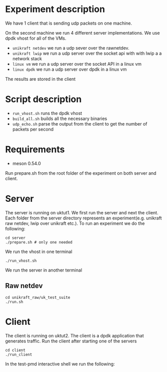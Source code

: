 # Experiment description
We have 1 client that is sending udp packets on one machine.

On the second machine we run 4 different server implementations. We use dpdk vhost for all of the VMs.
* `unikraft netdev` we run a udp sever over the rawnetdev.
* `unikraft lwip` we run a udp server over the socket api with with lwip a a network stack
* `linux vm` we run a udp server over the socket API in a linux vm
* `linux dpdk` we run a udp server over dpdk in a linux vm


The results are stored in the client
# Script description
* `run_vhost.sh` runs the dpdk vhost
* `build_all.sh` builds all the necessary binaries
* `udp_echo.sh` parse the output from the client to get the number of packets per second

# Requirements
* meson 0.54.0

Run prepare.sh from the root folder of the experiment on both server and client.

# Server
The server is running on uktut1. We first run the server and next the client. Each folder from the server directory represents an experiment(e.g. unikraft raw netdev, lwip over unikraft etc.). To run an experiment we do the following:

```
cd server
./prepare.sh # only one needed
```
We run the vhost in one terminal
```
./run_vhost.sh
```
We run the server in another terminal

## Raw netdev
```
cd unikraft_raw/uk_test_suite
./run.sh
```


# Client
The client is running on uktut2. The client is a dpdk application that generates traffic. Run the client after starting one of the servers

```
cd client
./run_client
```

In the test-pmd interactive shell we run the following:
```
```
